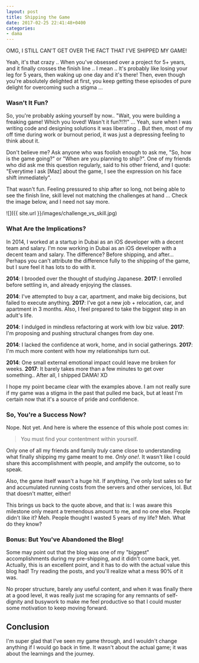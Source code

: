 ```yaml
---
layout: post
title: Shipping the Game
date: 2017-02-25 22:41:48+0400
categories: 
- dama
---
```


OMG, I STILL CAN'T GET OVER THE FACT THAT I'VE SHIPPED MY GAME!

Yeah, it's that crazy .. When you've obsessed over a project for 5+ years, and it finally crosses the finish line .. I mean .. It's probably like losing your leg for 5 years, then waking up one day and it's there! Then, even though you're absolutely delighted at first, you keep getting these episodes of pure delight for overcoming such a stigma ...

### Wasn't It Fun?

So, you're probably asking yourself by now.. "Wait, you were building a freaking game! Which you loved! Wasn't it fun?!?!" ... Yeah, sure when I was writing code and designing solutions it was liberating .. But then, most of my off time during work or burnout period, it was just a depressing feeling to think about it.

Don't believe me? Ask anyone who was foolish enough to ask me, "So, how is the game going?" or "When are you planning to ship?". One of my friends who did ask me this question regularly, said to his other friend, and I quote: "Everytime I ask [Maz] about the game, I see the expression on his face shift immediately".

That wasn't fun. Feeling pressured to ship after so long, not being able to see the finish line, skill level not matching the challenges at hand ... Check the image below, and I need not say more.

![]({{ site.url }}/images/challenge_vs_skill.jpg)

### What Are the Implications?

In 2014, I worked at a startup in Dubai as an iOS developer with a decent team and salary. I'm now working in Dubai as an iOS developer with a decent team and salary. The difference? Before shipping, and after... Perhaps you can't attribute the difference fully to the shipping of the game, but I sure feel it has lots to do with it.

**2014**: I brooded over the thought of studying Japanese.
**2017**: I enrolled before settling in, and already enjoying the classes.

**2014**: I've attempted to buy a car, apartment, and make big decisions, but failed to execute anything.
**2017**: I've got a new job + relocation, car, and apartment in 3 months. Also, I feel prepared to take the biggest step in an adult's life.

**2014**: I indulged in mindless refactoring at work with low biz value.
**2017**: I'm proposing and pushing structural changes from day one.

**2014**: I lacked the confidence at work, home, and in social gatherings.
**2017**: I'm much more content with how my relationships turn out.

**2014**: One small external emotional impact could leave me broken for weeks.
**2017**: It barely takes more than a few minutes to get over something.. After all, I shipped DAMA! XD

I hope my point became clear with the examples above. I am not really sure if my game was a stigma in the past that pulled me back, but at least I'm certain now that it's a source of pride and confidence.

### So, You're a Success Now?

Nope. Not yet. And here is where the essence of this whole post comes in:

> You must find your contentment within yourself.

Only one of all my friends and family _truly_ came close to understanding what finally shipping my game meant to me. _Only one!_. It wasn't like I could share this accomplishment with people, and amplify the outcome, so to speak.

Also, the game itself wasn't a huge hit. If anything, I've only lost sales so far and accumulated running costs from the servers and other services, lol. But that doesn't matter, either!

This brings us back to the quote above, and that is: I was aware this milestone only meant a tremendous amount to me, and no one else. People didn't like it? Meh. People thought I wasted 5 years of my life? Meh. What do they know?

### Bonus: But You've Abandoned the Blog!

Some may point out that the blog was one of my "biggest" accomplishments during my pre-shipping, and it didn't come back, yet. Actually, this is an excellent point, and it has to do with the actual value this blog had! Try reading the posts, and you'll realize what a mess 90% of it was.

No proper structure, barely any useful content, and when it was finally there at a good level, it was really just me scraping for any remnants of self-dignity and busywork to make me feel productive so that I could muster some motivation to keep moving forward.

## Conclusion

I'm super glad that I've seen my game through, and I wouldn't change anything if I would go back in time. It wasn't about the actual game; it was about the learnings and the journey.
